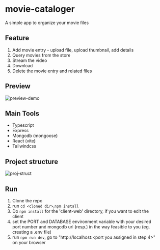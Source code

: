 # movie-cataloger
A simple app to organize your movie files

## Feature
1. Add movie entry - upload file, upload thumbnail, add details
2. Query movies from the store
3. Stream the video
4. Download
5. Delete the movie entry and related files

## Preview
![preview-demo](https://github.com/sreed17/movie-cataloger/assets/64097746/7b748938-4987-4cd4-bfaf-50978472a2bd)

## Main Tools
- Typescript
- Express
- Mongodb (mongoose)
- React (vite)
- Tailwindcss

## Project structure
![proj-struct](https://github.com/sreed17/movie-cataloger/assets/64097746/0353646c-b5e4-404d-9248-916ef6d17022)

## Run
1. Clone the repo
2. run `cd <cloned dir>`,`npm install`
3. Do `npm install` for the 'client-web' directory, if you want to edit the client
4. set the PORT and DATABASE environment variable with your desired port number and mongodb url (resp.) in the way feasible to you (eg. creating a .env file)
5. run `npm run dev`, go to "http://localhost:<port you assigned in step 4>" on your browser
